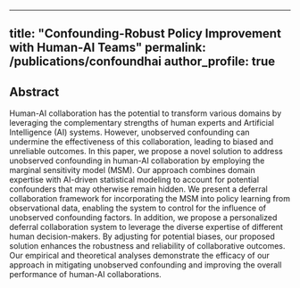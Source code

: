   ---
title: "Confounding-Robust Policy Improvement with Human-AI Teams"
permalink: /publications/confoundhai
author_profile: true
---

## Abstract
Human-AI collaboration has the potential to transform various domains by leveraging the complementary strengths of human experts and Artificial Intelligence (AI) systems. However, unobserved confounding can undermine the effectiveness of this collaboration, leading to biased and unreliable outcomes. In this paper, we propose a novel solution to address unobserved confounding in human-AI collaboration by employing the marginal sensitivity model (MSM). Our approach combines domain expertise with AI-driven statistical modeling to account for potential confounders that may otherwise remain hidden. We present a deferral collaboration framework for incorporating the MSM into policy learning from observational data, enabling the system to control for the influence of unobserved confounding factors. In addition, we propose a personalized deferral collaboration system to leverage the diverse expertise of different human decision-makers. By adjusting for potential biases, our proposed solution enhances the robustness and reliability of collaborative outcomes. Our empirical and theoretical analyses demonstrate the efficacy of our approach in mitigating unobserved confounding and improving the overall performance of human-AI collaborations.
